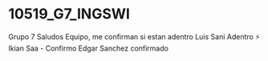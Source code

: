 # 10519_G7_INGSWI
Grupo 7
Saludos Equipo, me confirman si estan adentro
Luis Sani Adentro ⚡
Ikian Saa - Confirmo
Edgar Sanchez confirmado

